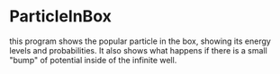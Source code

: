 # ParticleInBox
this program shows the popular particle in the box, showing its energy levels and probabilities. It also shows what happens if there is a small "bump" of potential inside of the infinite well. 
